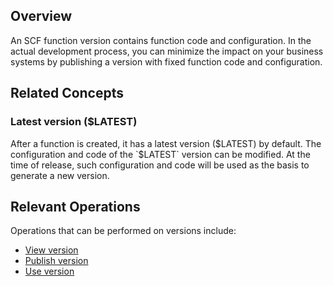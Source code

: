 ## Overview
An SCF function version contains function code and configuration. In the actual development process, you can minimize the impact on your business systems by publishing a version with fixed function code and configuration.

## Related Concepts
### Latest version ($LATEST)

After a function is created, it has a latest version ($LATEST) by default. The configuration and code of the `$LATEST` version can be modified. At the time of release, such configuration and code will be used as the basis to generate a new version. 

## Relevant Operations

Operations that can be performed on versions include:

* [View version](https://intl.cloud.tencent.com/document/product/583/31455)
* [Publish version](https://intl.cloud.tencent.com/document/product/583/15371)
* [Use version](https://intl.cloud.tencent.com/document/product/583/31456)



